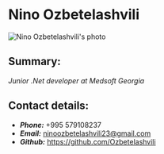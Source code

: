 # Nino Ozbetelashvili
![Nino Ozbetelashvili's photo](https://avatars.githubusercontent.com/u/82936722?s=400&u=43c2b2e84a529981df7dc6ed4d5aadf0ffb8fb7b&v=4)

## Summary:
_Junior .Net developer at Medsoft Georgia_

## Contact details:
* **_Phone:_**  +995 579108237
* **_Email:_**  ninoozbetelashvili23@gmail.com
* **_Github:_** https://github.com/Ozbetelashvili